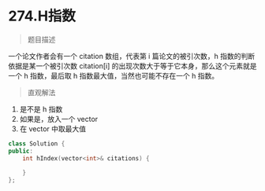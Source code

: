 # 274.H指数

> 题目描述

一个论文作者会有一个 citation 数组，代表第 i 篇论文的被引次数，h 指数的判断依据是某一个被引次数 citation[i] 的出现次数大于等于它本身，那么这个元素就是一个 h 指数，最后取 h 指数最大值，当然也可能不存在一个 h 指数。



> 直观解法

1. 是不是 h 指数
2. 如果是，放入一个 vector
3. 在 vector 中取最大值



```c++
class Solution {
public:
    int hIndex(vector<int>& citations) {
		
    }
};
```